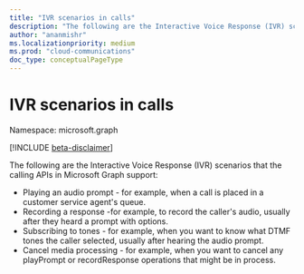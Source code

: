 ```yaml
---
title: "IVR scenarios in calls"
description: "The following are the Interactive Voice Response (IVR) scenarios that the calling APIs in Microsoft Graph support:"
author: "ananmishr"
ms.localizationpriority: medium
ms.prod: "cloud-communications"
doc_type: conceptualPageType
---
```


# IVR scenarios in calls

Namespace: microsoft.graph

[!INCLUDE [beta-disclaimer](../../includes/beta-disclaimer.md)]

The following are the Interactive Voice Response (IVR) scenarios that the calling APIs in Microsoft Graph support:

- Playing an audio prompt - for example, when a call is placed in a customer service agent's queue.
- Recording a response -for example, to record the caller's audio, usually after they heard a prompt with options.
- Subscribing to tones - for example, when you want to know what DTMF tones the caller selected, usually after hearing the audio prompt.
- Cancel media processing - for example, when you want to cancel any playPrompt or recordResponse operations that might be in process.


